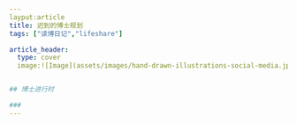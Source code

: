 ```yaml
---
layput:article
title: 迟到的博士规划
tags: ["读博日记","lifeshare"]

article_header:
  type: cover
  image:![Image](assets/images/hand-drawn-illustrations-social-media.jpg){:.rounded}


## 博士进行时

### 
---
```

